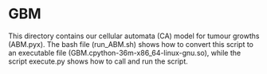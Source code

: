 # GBM
This directory contains our cellular automata (CA) model for tumour growths (ABM.pyx). The bash file (run_ABM.sh) shows how to convert this script to an executable file (GBM.cpython-36m-x86_64-linux-gnu.so), while the script execute.py shows how to call and run the script.
